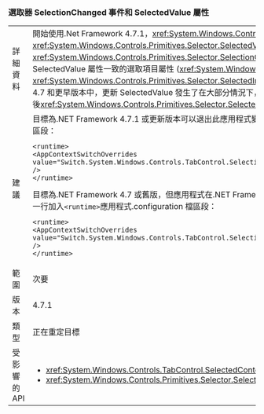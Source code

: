 ### <a name="selector-selectionchanged-event-and-selectedvalue-property"></a>選取器 SelectionChanged 事件和 SelectedValue 屬性

|   |   |
|---|---|
|詳細資料|開始使用.Net Framework 4.7.1，<xref:System.Windows.Controls.Primitives.Selector>的值一律會更新其<xref:System.Windows.Controls.Primitives.Selector.SelectedValue%2A>屬性引發之前<xref:System.Windows.Controls.Primitives.Selector.SelectionChanged>當其選取項目變更時引發的事件。 這會讓 SelectedValue 屬性一致的選取項目屬性 (<xref:System.Windows.Controls.Primitives.Selector.SelectedItem%2A>和<xref:System.Windows.Controls.Primitives.Selector.SelectedIndex%2A>)，這會引發此事件之前更新。在.NET Framework 4.7 和更早版本中，更新 SelectedValue 發生了在大部分情況下，事件之前，但如果選取範圍變更所造成的變更發生的事件之後<xref:System.Windows.Controls.Primitives.Selector.SelectedValue%2A>屬性。|
|建議|目標為.NET Framework 4.7.1 或更新版本可以退出此應用程式變更，並使用舊版行為新增至以下<code>&lt;runtime&gt;</code>應用程式組態檔區段：<pre><code class="language-xml">&lt;runtime&gt;&#13;&#10;&lt;AppContextSwitchOverrides&#13;&#10;value=&quot;Switch.System.Windows.Controls.TabControl.SelectionPropertiesCanLagBehindSelectionChangedEvent=true&quot; /&gt;&#13;&#10;&lt;/runtime&gt;&#13;&#10;</code></pre>目標為.NET Framework 4.7 或舊版，但應用程式在.NET Framework 4.7.1 上正在執行，或稍後可以啟用新的行為將下列這一行加入<code>&lt;runtime&gt;</code>應用程式.configuration 檔區段：<pre><code class="language-xml">&lt;runtime&gt;&#13;&#10;&lt;AppContextSwitchOverrides value=&quot;Switch.System.Windows.Controls.TabControl.SelectionPropertiesCanLagBehindSelectionChangedEvent=false&quot; /&gt;&#13;&#10;&lt;/runtime&gt;&#13;&#10;</code></pre>|
|範圍|次要|
|版本|4.7.1|
|類型|正在重定目標|
|受影響的 API|<ul><li><xref:System.Windows.Controls.TabControl.SelectedContent?displayProperty=nameWithType></li><li><xref:System.Windows.Controls.Primitives.Selector.SelectionChanged?displayProperty=nameWithType></li></ul>|

